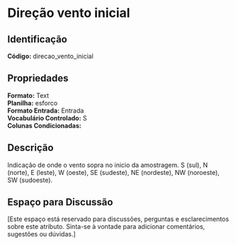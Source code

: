 # Direção vento inicial

## Identificação
**Código:** direcao_vento_inicial

## Propriedades
**Formato:** Text  
**Planilha:** esforco  
**Formato Entrada:** Entrada  
**Vocabulário Controlado:** S  
**Colunas Condicionadas:**   

## Descrição
Indicação de onde o vento sopra no inicio da amostragem. S (sul), N (norte), E (leste), W (oeste), SE (sudeste), NE (nordeste), NW (noroeste), SW (sudoeste).

## Espaço para Discussão
[Este espaço está reservado para discussões, perguntas e esclarecimentos sobre este atributo. Sinta-se à vontade para adicionar comentários, sugestões ou dúvidas.]
